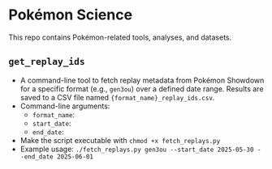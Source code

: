 # Pokémon Science

This repo contains Pokémon-related tools, analyses, and datasets.

## `get_replay_ids`
- A command-line tool to fetch replay metadata from Pokémon Showdown for a specific format (e.g., `gen3ou`) over a defined date range. Results are saved to a CSV file named `{format_name}_replay_ids.csv`.
- Command-line arguments:
	- `format_name`: 
	- `start_date`:
	- `end_date`:
- Make the script executable with `chmod +x fetch_replays.py`
- Example usage: `./fetch_replays.py gen3ou --start_date 2025-05-30 --end_date 2025-06-01`
